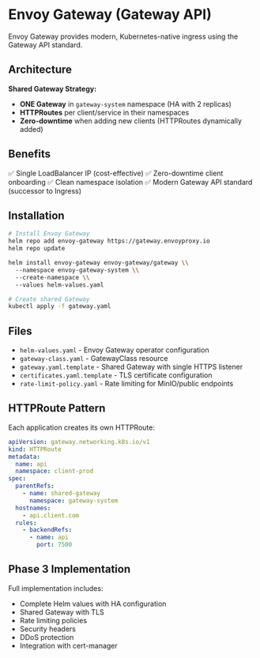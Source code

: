 # Envoy Gateway (Gateway API)

Envoy Gateway provides modern, Kubernetes-native ingress using the Gateway API standard.

## Architecture

**Shared Gateway Strategy:**
- **ONE Gateway** in `gateway-system` namespace (HA with 2 replicas)
- **HTTPRoutes** per client/service in their namespaces
- **Zero-downtime** when adding new clients (HTTPRoutes dynamically added)

## Benefits

✅ Single LoadBalancer IP (cost-effective)
✅ Zero-downtime client onboarding
✅ Clean namespace isolation
✅ Modern Gateway API standard (successor to Ingress)

## Installation

```bash
# Install Envoy Gateway
helm repo add envoy-gateway https://gateway.envoyproxy.io
helm repo update

helm install envoy-gateway envoy-gateway/gateway \\
  --namespace envoy-gateway-system \\
  --create-namespace \\
  --values helm-values.yaml

# Create shared Gateway
kubectl apply -f gateway.yaml
```

## Files

- `helm-values.yaml` - Envoy Gateway operator configuration
- `gateway-class.yaml` - GatewayClass resource
- `gateway.yaml.template` - Shared Gateway with single HTTPS listener
- `certificates.yaml.template` - TLS certificate configuration
- `rate-limit-policy.yaml` - Rate limiting for MinIO/public endpoints

## HTTPRoute Pattern

Each application creates its own HTTPRoute:

```yaml
apiVersion: gateway.networking.k8s.io/v1
kind: HTTPRoute
metadata:
  name: api
  namespace: client-prod
spec:
  parentRefs:
    - name: shared-gateway
      namespace: gateway-system
  hostnames:
    - api.client.com
  rules:
    - backendRefs:
      - name: api
        port: 7500
```

## Phase 3 Implementation

Full implementation includes:
- Complete Helm values with HA configuration
- Shared Gateway with TLS
- Rate limiting policies
- Security headers
- DDoS protection
- Integration with cert-manager
